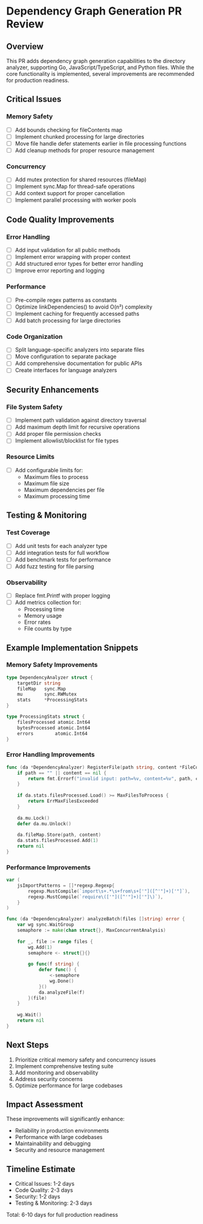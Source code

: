 # Dependency Graph Generation PR Review

## Overview
This PR adds dependency graph generation capabilities to the directory analyzer, supporting Go, JavaScript/TypeScript, and Python files. While the core functionality is implemented, several improvements are recommended for production readiness.

## Critical Issues

### Memory Safety
- [ ] Add bounds checking for fileContents map
- [ ] Implement chunked processing for large directories
- [ ] Move file handle defer statements earlier in file processing functions
- [ ] Add cleanup methods for proper resource management

### Concurrency
- [ ] Add mutex protection for shared resources (fileMap)
- [ ] Implement sync.Map for thread-safe operations
- [ ] Add context support for proper cancellation
- [ ] Implement parallel processing with worker pools

## Code Quality Improvements

### Error Handling
- [ ] Add input validation for all public methods
- [ ] Implement error wrapping with proper context
- [ ] Add structured error types for better error handling
- [ ] Improve error reporting and logging

### Performance
- [ ] Pre-compile regex patterns as constants
- [ ] Optimize linkDependencies() to avoid O(n²) complexity
- [ ] Implement caching for frequently accessed paths
- [ ] Add batch processing for large directories

### Code Organization
- [ ] Split language-specific analyzers into separate files
- [ ] Move configuration to separate package
- [ ] Add comprehensive documentation for public APIs
- [ ] Create interfaces for language analyzers

## Security Enhancements

### File System Safety
- [ ] Implement path validation against directory traversal
- [ ] Add maximum depth limit for recursive operations
- [ ] Add proper file permission checks
- [ ] Implement allowlist/blocklist for file types

### Resource Limits
- [ ] Add configurable limits for:
  - Maximum files to process
  - Maximum file size
  - Maximum dependencies per file
  - Maximum processing time

## Testing & Monitoring

### Test Coverage
- [ ] Add unit tests for each analyzer type
- [ ] Add integration tests for full workflow
- [ ] Add benchmark tests for performance
- [ ] Add fuzz testing for file parsing

### Observability
- [ ] Replace fmt.Printf with proper logging
- [ ] Add metrics collection for:
  - Processing time
  - Memory usage
  - Error rates
  - File counts by type

## Example Implementation Snippets

### Memory Safety Improvements
```go
type DependencyAnalyzer struct {
    targetDir string
    fileMap   sync.Map
    mu        sync.RWMutex
    stats     *ProcessingStats
}

type ProcessingStats struct {
    filesProcessed atomic.Int64
    bytesProcessed atomic.Int64
    errors        atomic.Int64
}
```

### Error Handling Improvements
```go
func (da *DependencyAnalyzer) RegisterFile(path string, content *FileContent) error {
    if path == "" || content == nil {
        return fmt.Errorf("invalid input: path=%v, content=%v", path, content != nil)
    }
    
    if da.stats.filesProcessed.Load() >= MaxFilesToProcess {
        return ErrMaxFilesExceeded
    }
    
    da.mu.Lock()
    defer da.mu.Unlock()
    
    da.fileMap.Store(path, content)
    da.stats.filesProcessed.Add(1)
    return nil
}
```

### Performance Improvements
```go
var (
    jsImportPatterns = []*regexp.Regexp{
        regexp.MustCompile(`import\s+.*\s+from\s+['"]([^'"]+)['"]`),
        regexp.MustCompile(`require\(['"]([^'"]+)['"]\)`),
    }
)

func (da *DependencyAnalyzer) analyzeBatch(files []string) error {
    var wg sync.WaitGroup
    semaphore := make(chan struct{}, MaxConcurrentAnalysis)
    
    for _, file := range files {
        wg.Add(1)
        semaphore <- struct{}{}
        
        go func(f string) {
            defer func() {
                <-semaphore
                wg.Done()
            }()
            da.analyzeFile(f)
        }(file)
    }
    
    wg.Wait()
    return nil
}
```

## Next Steps
1. Prioritize critical memory safety and concurrency issues
2. Implement comprehensive testing suite
3. Add monitoring and observability
4. Address security concerns
5. Optimize performance for large codebases

## Impact Assessment
These improvements will significantly enhance:
- Reliability in production environments
- Performance with large codebases
- Maintainability and debugging
- Security and resource management

## Timeline Estimate
- Critical Issues: 1-2 days
- Code Quality: 2-3 days
- Security: 1-2 days
- Testing & Monitoring: 2-3 days

Total: 6-10 days for full production readiness
